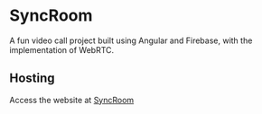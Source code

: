 # SyncRoom

A fun video call project built using Angular and Firebase, with the implementation of WebRTC.

## Hosting

Access the website at [SyncRoom](https://syncroom-7fb24.web.app)
